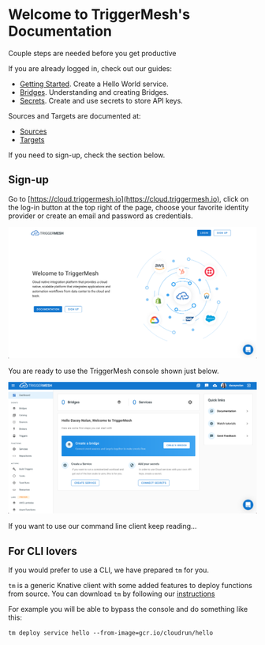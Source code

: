 # Welcome to TriggerMesh's Documentation

Couple steps are needed before you get productive

If you are already logged in, check out our guides:

* [Getting Started](./guides/gettingstarted/). Create a Hello World service.
* [Bridges](./guides/bridge/). Understanding and creating Bridges.
* [Secrets](./guides/secrets/). Create and use secrets to store API keys.

Sources and Targets are documented at:

* [Sources](./sources/)
* [Targets](./targets/)

If you need to sign-up, check the section below.

## Sign-up

Go to [https://cloud.triggermesh.io](https://cloud.triggermesh.io), click on the log-in button at the top right of the page, choose your favorite identity provider or create an email and password as credentials.

![login page](./images/tmlogin.png)

You are ready to use the TriggerMesh console shown just below.

![console view](./images/tmconsole.png)

If you want to use our command line client keep reading...

## For CLI lovers

If you would prefer to use a CLI, we have prepared `tm` for you.

`tm` is a generic Knative client with some added features to deploy functions from source. You can download `tm` by following our [instructions](https://docs.triggermesh.io/tm/install)

For example you will be able to bypass the console and do something like this:

```
tm deploy service hello --from-image=gcr.io/cloudrun/hello
```
